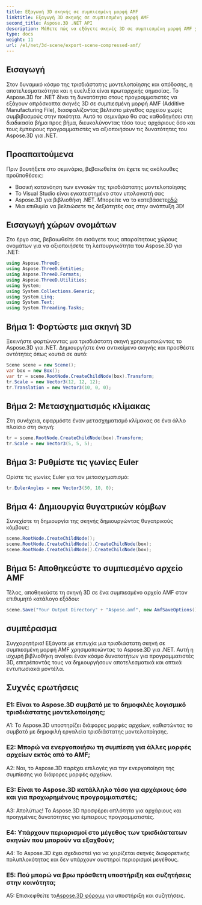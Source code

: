 ```yaml
---
title: Εξαγωγή 3D σκηνής σε συμπιεσμένη μορφή AMF
linktitle: Εξαγωγή 3D σκηνής σε συμπιεσμένη μορφή AMF
second_title: Aspose.3D .NET API
description: Μάθετε πώς να εξάγετε σκηνές 3D σε συμπιεσμένη μορφή AMF χρησιμοποιώντας το Aspose.3D για .NET. Βελτιώστε τις αναπτυξιακές σας δεξιότητες με αυτόν τον οδηγό βήμα προς βήμα.
type: docs
weight: 11
url: /el/net/3d-scene/export-scene-compressed-amf/
---
```

## Εισαγωγή

Στον δυναμικό κόσμο της τρισδιάστατης μοντελοποίησης και απόδοσης, η αποτελεσματικότητα και η ευελιξία είναι πρωταρχικής σημασίας. Το Aspose.3D for .NET δίνει τη δυνατότητα στους προγραμματιστές να εξάγουν απρόσκοπτα σκηνές 3D σε συμπιεσμένη μορφή AMF (Additive Manufacturing File), διασφαλίζοντας βέλτιστο μέγεθος αρχείου χωρίς συμβιβασμούς στην ποιότητα. Αυτό το σεμινάριο θα σας καθοδηγήσει στη διαδικασία βήμα προς βήμα, διευκολύνοντας τόσο τους αρχάριους όσο και τους έμπειρους προγραμματιστές να αξιοποιήσουν τις δυνατότητες του Aspose.3D για .NET.

## Προαπαιτούμενα

Πριν βουτήξετε στο σεμινάριο, βεβαιωθείτε ότι έχετε τις ακόλουθες προϋποθέσεις:

- Βασική κατανόηση των εννοιών της τρισδιάστατης μοντελοποίησης
- Το Visual Studio είναι εγκατεστημένο στον υπολογιστή σας
-  Aspose.3D για βιβλιοθήκη .NET. Μπορείτε να το κατεβάσετε[εδώ](https://releases.aspose.com/3d/net/)
- Μια επιθυμία να βελτιώσετε τις δεξιότητές σας στην ανάπτυξη 3D!

## Εισαγωγή χώρων ονομάτων

Στο έργο σας, βεβαιωθείτε ότι εισάγετε τους απαραίτητους χώρους ονομάτων για να αξιοποιήσετε τη λειτουργικότητα του Aspose.3D για .NET:

```csharp
using Aspose.ThreeD;
using Aspose.ThreeD.Entities;
using Aspose.ThreeD.Formats;
using Aspose.ThreeD.Utilities;
using System;
using System.Collections.Generic;
using System.Linq;
using System.Text;
using System.Threading.Tasks;
```

## Βήμα 1: Φορτώστε μια σκηνή 3D

Ξεκινήστε φορτώνοντας μια τρισδιάστατη σκηνή χρησιμοποιώντας το Aspose.3D για .NET. Δημιουργήστε ένα αντικείμενο σκηνής και προσθέστε οντότητες όπως κουτιά σε αυτό:

```csharp
Scene scene = new Scene();
var box = new Box();
var tr = scene.RootNode.CreateChildNode(box).Transform;
tr.Scale = new Vector3(12, 12, 12);
tr.Translation = new Vector3(10, 0, 0);
```

## Βήμα 2: Μετασχηματισμός κλίμακας

Στη συνέχεια, εφαρμόστε έναν μετασχηματισμό κλίμακας σε ένα άλλο πλαίσιο στη σκηνή:

```csharp
tr = scene.RootNode.CreateChildNode(box).Transform;
tr.Scale = new Vector3(5, 5, 5);
```

## Βήμα 3: Ρυθμίστε τις γωνίες Euler

Ορίστε τις γωνίες Euler για τον μετασχηματισμό:

```csharp
tr.EulerAngles = new Vector3(50, 10, 0);
```

## Βήμα 4: Δημιουργία θυγατρικών κόμβων

Συνεχίστε τη δημιουργία της σκηνής δημιουργώντας θυγατρικούς κόμβους:

```csharp
scene.RootNode.CreateChildNode();
scene.RootNode.CreateChildNode().CreateChildNode(box);
scene.RootNode.CreateChildNode().CreateChildNode(box);
```

## Βήμα 5: Αποθηκεύστε το συμπιεσμένο αρχείο AMF

Τέλος, αποθηκεύστε τη σκηνή 3D σε ένα συμπιεσμένο αρχείο AMF στον επιθυμητό κατάλογο εξόδου:

```csharp
scene.Save("Your Output Directory" + "Aspose.amf", new AmfSaveOptions() { EnableCompression = false });
```

## συμπέρασμα

Συγχαρητήρια! Εξάγατε με επιτυχία μια τρισδιάστατη σκηνή σε συμπιεσμένη μορφή AMF χρησιμοποιώντας το Aspose.3D για .NET. Αυτή η ισχυρή βιβλιοθήκη ανοίγει έναν κόσμο δυνατοτήτων για προγραμματιστές 3D, επιτρέποντάς τους να δημιουργήσουν αποτελεσματικά και οπτικά εντυπωσιακά μοντέλα.

## Συχνές ερωτήσεις

### Ε1: Είναι το Aspose.3D συμβατό με το δημοφιλές λογισμικό τρισδιάστατης μοντελοποίησης;

A1: Το Aspose.3D υποστηρίζει διάφορες μορφές αρχείων, καθιστώντας το συμβατό με δημοφιλή εργαλεία τρισδιάστατης μοντελοποίησης.

### Ε2: Μπορώ να ενεργοποιήσω τη συμπίεση για άλλες μορφές αρχείων εκτός από το AMF;

A2: Ναι, το Aspose.3D παρέχει επιλογές για την ενεργοποίηση της συμπίεσης για διάφορες μορφές αρχείων.

### Ε3: Είναι το Aspose.3D κατάλληλο τόσο για αρχάριους όσο και για προχωρημένους προγραμματιστές;

Α3: Απολύτως! Το Aspose.3D προσφέρει απλότητα για αρχάριους και προηγμένες δυνατότητες για έμπειρους προγραμματιστές.

### Ε4: Υπάρχουν περιορισμοί στο μέγεθος των τρισδιάστατων σκηνών που μπορούν να εξαχθούν;

A4: Το Aspose.3D έχει σχεδιαστεί για να χειρίζεται σκηνές διαφορετικής πολυπλοκότητας και δεν υπάρχουν αυστηροί περιορισμοί μεγέθους.

### Ε5: Πού μπορώ να βρω πρόσθετη υποστήριξη και συζητήσεις στην κοινότητα;

A5: Επισκεφθείτε το[Aspose.3D φόρουμ](https://forum.aspose.com/c/3d/18) για υποστήριξη και συζητήσεις.